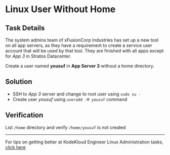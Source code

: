 # Linux User Without Home

## Task Details

The system admins team of xFusionCorp Industries has set up a new tool on all app servers, as they have a requirement to create a service user account that will be used by that tool. They are finished with all apps except for _App 3_ in Stratos Datacenter.

Create a user named __yousuf__ in __App Server 3__ without a home directory.

## Solution

* SSH to _App 3_ server and change to root user using `sudo su -`
* Create user _yousuf_ using `useradd -M yousuf` command

## Verification

List `/home` directory and verify `/home/yousuf` is not created

---
For tips on getting better at KodeKloud Engineer Linux Administration tasks, [click here](./README.md)
